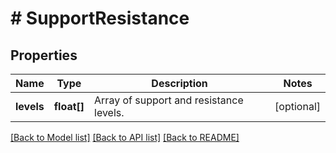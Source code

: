 # # SupportResistance

## Properties

Name | Type | Description | Notes
------------ | ------------- | ------------- | -------------
**levels** | **float[]** | Array of support and resistance levels. | [optional] 

[[Back to Model list]](../../README.md#documentation-for-models) [[Back to API list]](../../README.md#documentation-for-api-endpoints) [[Back to README]](../../README.md)


